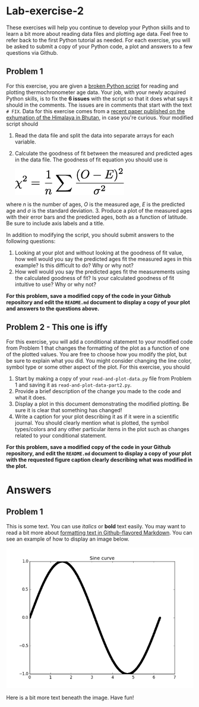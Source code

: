 # Lab-exercise-2
These exercises will help you continue to develop your Python skills and to learn a bit more about reading data files and plotting age data. Feel free to refer back to the first Python tutorial as needed. For each exercise, you will be asked to submit a copy of your Python code, a plot and answers to a few questions via Github.

## Problem 1
For this exercise, you are given a [broken Python script](read-and-plot-data.py) for reading and plotting thermochronometer age data. Your job, with your newly acquired Python skills, is to fix the **6 issues** with the script so that it does what says it should in the comments. The issues are in comments that start with the text `# FIX`. Data for this exercise comes from a [recent paper published on the exhumation of the Himalaya in Bhutan](http://dx.doi.org/10.1002/2013JB010891), in case you're curious. Your modified script should

1. Read the data file and split the data into separate arrays for each variable.
2. Calculate the goodness of fit between the measured and predicted ages in the data file. The goodness of fit equation you should use is

    ![Reduced chi-squared](Images/reduced-chi-squared.png)

where *n* is the number of ages, *O* is the measured age, *E* is the predicted age and *σ* is the standard deviation.
3. Produce a plot of the measured ages with their error bars and the predicted ages, both as a function of latitude. Be sure to include axis labels and a title.

In addition to modifying the script, you should submit answers to the following questions:

1. Looking at your plot and without looking at the goodness of fit value, how well would you say the predicted ages fit the measured ages in this example? Is this difficult to do? Why or why not?
2. How well would you say the predicted ages fit the measurements using the calculated goodness of fit? Is your calculated goodness of fit intuitive to use? Why or why not?

**For this problem, save a modified copy of the code in your Github repository and edit the `README.md` document to display a copy of your plot and answers to the questions above.**

## Problem 2 - This one is iffy
For this exercise, you will add a conditional statement to your modified code from Problem 1 that changes the formatting of the plot as a function of one of the plotted values. You are free to choose how you modify the plot, but be sure to explain what you did. You might consider changing the line color, symbol type or some other aspect of the plot. For this exercise, you should

1. Start by making a copy of your `read-and-plot-data.py` file from Problem 1 and saving it as `read-and-plot-data-part2.py`.
2. Provide a brief description of the change you made to the code and what it does.
3. Display a plot in this document demonstrating the modified plotting. Be sure it is clear that something has changed!
4. Write a caption for your plot describing it as if it were in a scientific journal. You should clearly mention what is plotted, the symbol types/colors and any other particular items in the plot such as changes related to your conditional statement.

**For this problem, save a modified copy of the code in your Github repository, and edit the `README.md` document to display a copy of your plot with the requested figure caption clearly describing what was modified in the plot.**

# Answers
## Problem 1
This is some text. You can use *italics* or **bold** text easily. You may want to read a bit more about [formatting text in Github-flavored Markdown](https://help.github.com/articles/basic-writing-and-formatting-syntax/). You can see an example of how to display an image below.

![Text shown if image does not load](Images/sine.png)

Here is a bit more text beneath the image. Have fun!
